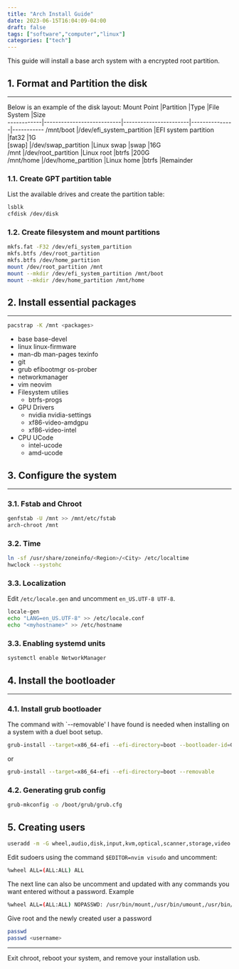```yaml
---
title: "Arch Install Guide"
date: 2023-06-15T16:04:09-04:00
draft: false
tags: ["software","computer","linux"]
categories: ["tech"]
---
```


This guide will install a base arch system with a encrypted root partition.

## 1. Format and Partition the disk
---
Below is an example of the disk layout:
Mount Point	|Partition	                |Type				    |File System	|Size		
------------|---------------------------|-----------------------|---------------|-----------
/mnt/boot   |/dev/efi_system_partition	|EFI system partition	|fat32			|1G			
[swap]		|/dev/swap_partition	    |Linux swap	            |swap			|16G		
/mnt		|/dev/root_partition	    |Linux root	            |btrfs			|200G		
/mnt/home	|/dev/home_partition	    |Linux home	            |btrfs			|Remainder	

### 1.1. Create GPT partition table
List the available drives and create the partition table:
```bash
lsblk
cfdisk /dev/disk
```


### 1.2. Create filesystem and mount partitions
```bash
mkfs.fat -F32 /dev/efi_system_partition
mkfs.btfs /dev/root_partition
mkfs.btfs /dev/home_partition
mount /dev/root_partition /mnt
mount --mkdir /dev/efi_system_partition /mnt/boot
mount --mkdir /dev/home_partition /mnt/home
```


## 2. Install essential packages
---
```bash
pacstrap -K /mnt <packages>
```
- base base-devel
- linux linux-firmware
- man-db man-pages texinfo
- git
- grub efibootmgr os-prober
- networkmanager
- vim neovim
- Filesystem utilies
    - btrfs-progs
- GPU Drivers
    - nvidia nvidia-settings
    - xf86-video-amdgpu
    - xf86-video-intel
- CPU UCode
    - intel-ucode
    - amd-ucode


## 3. Configure the system
---
### 3.1. Fstab and Chroot
```bash
genfstab -U /mnt >> /mnt/etc/fstab
arch-chroot /mnt
```

### 3.2. Time
```bash
ln -sf /usr/share/zoneinfo/<Region>/<City> /etc/localtime
hwclock --systohc
```

### 3.3. Localization
Edit `/etc/locale.gen` and uncomment `en_US.UTF-8 UTF-8`.
```bash
locale-gen
echo "LANG=en_US.UTF-8" >> /etc/locale.conf
echo "<myhostname>" >> /etc/hostname
```

### 3.3. Enabling systemd units
```bash
systemctl enable NetworkManager
```

## 4. Install the bootloader
---
### 4.1. Install grub bootloader
The command with `--removable' I have found is needed when installing on a system with a duel boot setup.
```bash
grub-install --target=x86_64-efi --efi-directory=boot --bootloader-id=GRUB
```
or
```bash
grub-install --target=x86_64-efi --efi-directory=boot --removable
```

### 4.2. Generating grub config
```bash
grub-mkconfig -o /boot/grub/grub.cfg
```

## 5. Creating users
```bash
useradd -m -G wheel,audio,disk,input,kvm,optical,scanner,storage,video <username>
```
Edit sudoers using the command `$EDITOR=nvim visudo` and uncomment:
```bash
%wheel ALL=(ALL:ALL) ALL
```

The next line can also be uncomment and updated with any commands you want
entered without a password.
Example
```bash
%wheel ALL=(ALL:ALL) NOPASSWD: /usr/bin/mount,/usr/bin/umount,/usr/bin/pacman
```

Give root and the newly created user a password
```bash
passwd
passwd <username>
```
---
Exit chroot, reboot your system, and remove your installation usb.  
